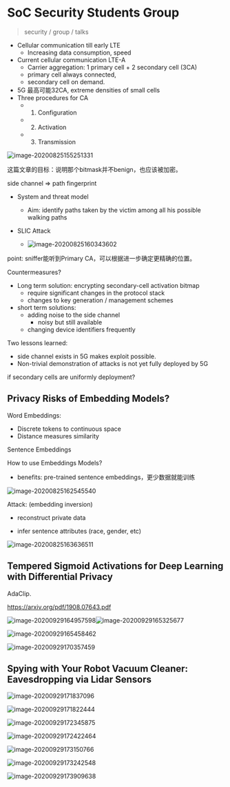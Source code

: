 # SoC Security Students Group

> security / group / talks

- Cellular communication till early LTE
  - Increasing data consumption, speed
- Current cellular communication LTE-A
  - Carrier aggregation: 1 primary cell + 2 secondary cell (3CA)
  - primary cell always connected,
  - secondary cell on demand.
- 5G 最高可能32CA, extreme densities of small cells
- Three procedures for CA
  - 1) Configuration
  - 2) Activation
  - 3) Transmission

![image-20200825155251331](2020-08-25-034023.assets/image-20200825155251331.png)

这篇文章的目标：说明那个bitmask并不benign，也应该被加密。

side channel => path fingerprint

- System and threat model
  - Aim: identify paths taken by the victim among all his possible walking paths

- SLIC Attack
  - ![image-20200825160343602](2020-08-25-034023.assets/image-20200825160343602.png)



point: sniffer能听到Primary CA，可以根据进一步确定更精确的位置。

Countermeasures?

- Long term solution: encrypting secondary-cell activation bitmap
  - require significant changes in the protocol stack
  - changes to key generation / management schemes
- short term solutions:
  - adding noise to the side channel
    - noisy but still available
  - changing device identifiers frequently

Two lessons learned:

- side channel exists in 5G makes exploit possible.
- Non-trivial demonstration of attacks is not yet fully deployed by 5G

if secondary cells are uniformly deployment?



## Privacy Risks of Embedding Models?

Word Embeddings:

- Discrete tokens to continuous space
- Distance measures similarity

Sentence Embeddings

How to use Embeddings Models?

- benefits: pre-trained sentence embeddings，更少数据就能训练

![image-20200825162545540](2020-08-25-034023.assets/image-20200825162545540.png)

Attack: (embedding inversion)

- reconstruct private data

- infer sentence attributes (race, gender, etc)

![image-20200825163636511](2020-08-25-034023.assets/image-20200825163636511.png)

## Tempered Sigmoid Activations for Deep Learning with Differential Privacy

AdaClip.

https://arxiv.org/pdf/1908.07643.pdf

![image-20200929164957598](2020-08-25-034023.assets/image-20200929164957598.png)![image-20200929165325677](2020-08-25-034023.assets/image-20200929165325677.png)

![image-20200929165458462](2020-08-25-034023.assets/image-20200929165458462.png)

![image-20200929170357459](2020-08-25-034023.assets/image-20200929170357459.png)

## Spying with Your Robot Vacuum Cleaner: Eavesdropping via Lidar Sensors

![image-20200929171837096](2020-08-25-034023.assets/image-20200929171837096.png)

![image-20200929171822444](2020-08-25-034023.assets/image-20200929171822444.png)

![image-20200929172345875](2020-08-25-034023.assets/image-20200929172345875.png)

![image-20200929172422464](2020-08-25-034023.assets/image-20200929172422464.png)

![image-20200929173150766](2020-08-25-034023.assets/image-20200929173150766.png)

![image-20200929173242548](2020-08-25-034023.assets/image-20200929173242548.png)

![image-20200929173909638](2020-08-25-034023.assets/image-20200929173909638.png)
